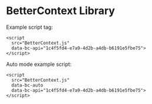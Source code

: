 # BetterContext Library

Example script tag:

```
<script 
  src="BetterContext.js" 
  data-bc-api="1c4f5fd4-e7a9-4d2b-a4db-b6191e5fbe75">
</script>
```

Auto mode example script:
```
<script 
  src="BetterContext.js" 
  data-bc-auto
  data-bc-api="1c4f5fd4-e7a9-4d2b-a4db-b6191e5fbe75">
</script>
```

